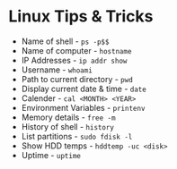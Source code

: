 # Linux Tips & Tricks

- Name of shell - `ps -p$$`
- Name of computer - `hostname`
- IP Addresses - `ip addr show`
- Username - `whoami`
- Path to current directory - `pwd`
- Display current date & time - `date`
- Calender - `cal <MONTH> <YEAR>`
- Environment Variables - `printenv`
- Memory details - `free -m`
- History of shell - `history`
- List partitions - `sudo fdisk -l`
- Show HDD temps - `hddtemp -uc <disk>`
- Uptime - `uptime`

